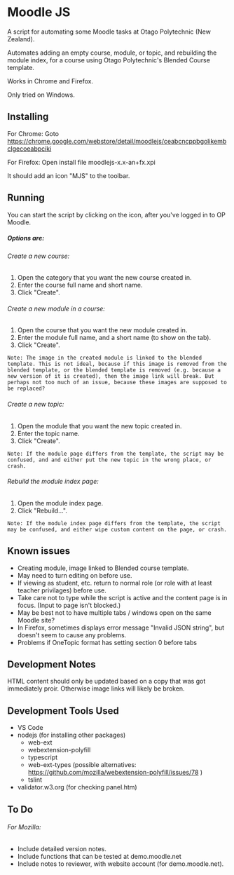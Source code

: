 # Moodle JS

A script for automating some Moodle tasks at Otago Polytechnic (New Zealand).

Automates adding an empty course, module, or topic, and rebuilding the module index, for a course using Otago Polytechnic's Blended Course template.

Works in Chrome and Firefox.

Only tried on Windows.


## Installing

For Chrome: Goto https://chrome.google.com/webstore/detail/moodlejs/ceabcncppbgolikembclgecoeabpciki

For Firefox: Open install file moodlejs-x.x-an+fx.xpi

It should add an icon "MJS" to the toolbar.


## Running

You can start the script by clicking on the icon, after you've logged in to OP Moodle.

##### Options are:

###### Create a new course:

1. Open the category that you want the new course created in.
2. Enter the course full name and short name.
3. Click "Create".

###### Create a new module in a course:

1. Open the course that you want the new module created in.
2. Enter the module full name, and a short name (to show on the tab).
3. Click "Create".

`Note: The image in the created module is linked to the blended template. This is not ideal, because if this image is removed from the blended template, or the blended template is removed (e.g. because a new version of it is created), then the image link will break. But perhaps not too much of an issue, because these images are supposed to be replaced?`

###### Create a new topic:

1. Open the module that you want the new topic created in.
2. Enter the topic name.
3. Click "Create".

`Note: If the module page differs from the template, the script may be confused, and and either put the new topic in the wrong place, or crash.`

###### Rebuild the module index page:

1. Open the module index page.
2. Click "Rebuild...".

`Note: If the module index page differs from the template, the script may be confused, and either wipe custom content on the page, or crash.`


## Known issues

* Creating module, image linked to Blended course template.
* May need to turn editing on before use.
* If viewing as student, etc. return to normal role (or role with at least teacher privilages) before use.
* Take care not to type while the script is active and the content page is in focus.  (Input to page isn't blocked.)
* May be best not to have multiple tabs / windows open on the same Moodle site?
* In Firefox, sometimes displays error message "Invalid JSON string", but doesn't seem to cause any problems.
* Problems if OneTopic format has setting section 0 before tabs


## Development Notes

HTML content should only be updated based on a copy that was got immediately proir.
Otherwise image links will likely be broken.


## Development Tools Used

* VS Code
* nodejs (for installing other packages)
  * web-ext
  * webextension-polyfill
  * typescript
  * web-ext-types (possible alternatives: https://github.com/mozilla/webextension-polyfill/issues/78 )
  * tslint
* validator.w3.org (for checking panel.htm)


## To Do

###### For Mozilla:
* Include detailed version notes.
* Include functions that can be tested at demo.moodle.net
* Include notes to reviewer, with website account (for demo.moodle.net).